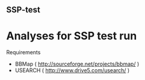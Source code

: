 ## SSP-test
Analyses for SSP test run
==

Requirements
* BBMap ( http://sourceforge.net/projects/bbmap/ )
* USEARCH ( http://www.drive5.com/usearch/ )
